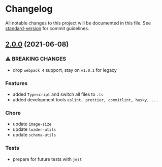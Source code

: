 # Changelog

All notable changes to this project will be documented in this file. See [standard-version](https://github.com/conventional-changelog/standard-version) for commit guidelines.

## [2.0.0](https://github.com/LesEchos/image-size-loader/compare/v2.0.0...v1.0.1) (2021-06-08)

### ⚠ BREAKING CHANGES

- drop `webpack 4` support, stay on `v1.0.1` for legacy

### Features

- added `Typescript` and switch all files to `.ts`
- added development tools `eslint, prettier, commitlint, husky, ...`

### Chore

- update `image-size`
- update `loader-utils`
- update `schema-utils`

### Tests

- prepare for future tests with `jest`
